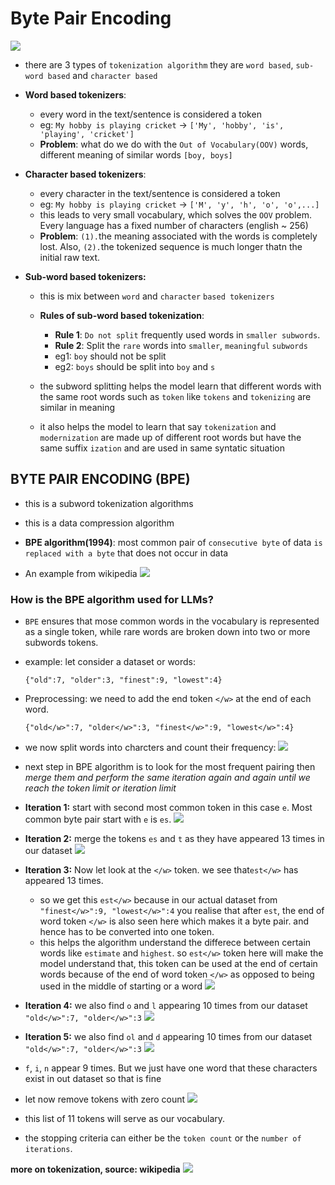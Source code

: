 # **Byte Pair Encoding**

![](images/bpe_l8.png)

- there are 3 types of `tokenization algorithm` they are `word based`, `sub-word based` and `character based`

- **Word based tokenizers**:

  - every word in the text/sentence is considered a token
  - eg: `My hobby is playing cricket` -> `['My', 'hobby', 'is', 'playing', 'cricket']`
  - **Problem**: what do we do with the `Out of Vocabulary(OOV)` words, different meaning of similar words `[boy, boys]`

- **Character based tokenizers**:

  - every character in the text/sentence is considered a token
  - eg: `My hobby is playing cricket` -> `['M', 'y', 'h', 'o', 'o',...]`
  - this leads to very small vocabulary, which solves the `OOV` problem. Every language has a fixed number of characters (english ~ 256)
  - **Problem**: `(1).`the meaning associated with the words is completely lost. Also, `(2).`the tokenized sequence is much longer thatn the initial raw text.

- **Sub-word based tokenizers:**

  - this is mix between `word` and `character` `based tokenizers`
  - **Rules of sub-word based tokenization**:

    - **Rule 1**: `Do not split` frequently used words in `smaller subwords`.
    - **Rule 2**: Split the `rare` words into `smaller`, `meaningful` `subwords`
    - eg1: `boy` should not be split
    - eg2: `boys` should be split into `boy` and `s`

  - the subword splitting helps the model learn that different words with the same root words such as `token` like `tokens` and `tokenizing` are similar in meaning
  - it also helps the model to learn that say `tokenization` and `modernization` are made up of different root words but have the same suffix `ization` and are used in same syntatic situation

## BYTE PAIR ENCODING (BPE)

- this is a subword tokenization algorithms
- this is a data compression algorithm
- **BPE algorithm(1994)**: most common pair of `consecutive byte` of data `is replaced with a byte` that does not occur in data

- An example from wikipedia
  ![](images/bpe_l8_eg.png)

### **How is the BPE algorithm used for LLMs?**

- `BPE` ensures that mose common words in the vocabulary is represented as a single token, while rare words are broken down into two or more subwords tokens.
- example: let consider a dataset or words:

  `{"old":7, "older":3, "finest":9, "lowest":4}`

- Preprocessing: we need to add the end token `</w>` at the end of each word.

  `{"old</w>":7, "older</w>":3, "finest</w>":9, "lowest</w>":4}`

- we now split words into charcters and count their frequency:
  ![](images/bpe_l8_frqt.png)

- next step in BPE algorithm is to look for the most frequent pairing then _merge them and perform the same iteration again and again until we reach the token limit or iteration limit_

- **Iteration 1:** start with second most common token in this case `e`. Most common byte pair start with `e` is `es`.
  ![](images/bpe_l8_frqt1.png)

- **Iteration 2:** merge the tokens `es` and `t` as they have appeared 13 times in our dataset
  ![](images/bpe_l8_frqt2.png)

- **Iteration 3:** Now let look at the `</w>` token. we see that`est</w>` has appeared 13 times.

  - so we get this `est</w>` because in our actual dataset from ` "finest</w>":9, "lowest</w>":4` you realise that after `est`, the end of word token `</w>` is also seen here which makes it a byte pair. and hence has to be converted into one token.
  - this helps the algorithm understand the differece between certain words like `estimate` and `highest`. so `est</w>` token here will make the model understand that, this token can be used at the end of certain words because of the end of word token `</w>` as opposed to being used in the middle of starting or a word
    ![](images/bpe_l8_frqt3.png)

- **Iteration 4:** we also find `o` and `l` appearing 10 times from our dataset `"old</w>":7, "older</w>":3`
  ![](images/bpe_l8_frqt4.png)

- **Iteration 5:** we also find `ol` and `d` appearing 10 times from our dataset `"old</w>":7, "older</w>":3`
  ![](images/bpe_l8_frqt5.png)

- `f`, `i`, `n` appear 9 times. But we just have one word that these characters exist in out dataset so that is fine

- let now remove tokens with zero count
  ![](images/bpe_l8_frqt6.png)

- this list of 11 tokens will serve as our vocabulary.
- the stopping criteria can either be the `token count` or the `number of iterations`.

**more on tokenization, source: wikipedia**
![](images/bpe_l8_more.png)
